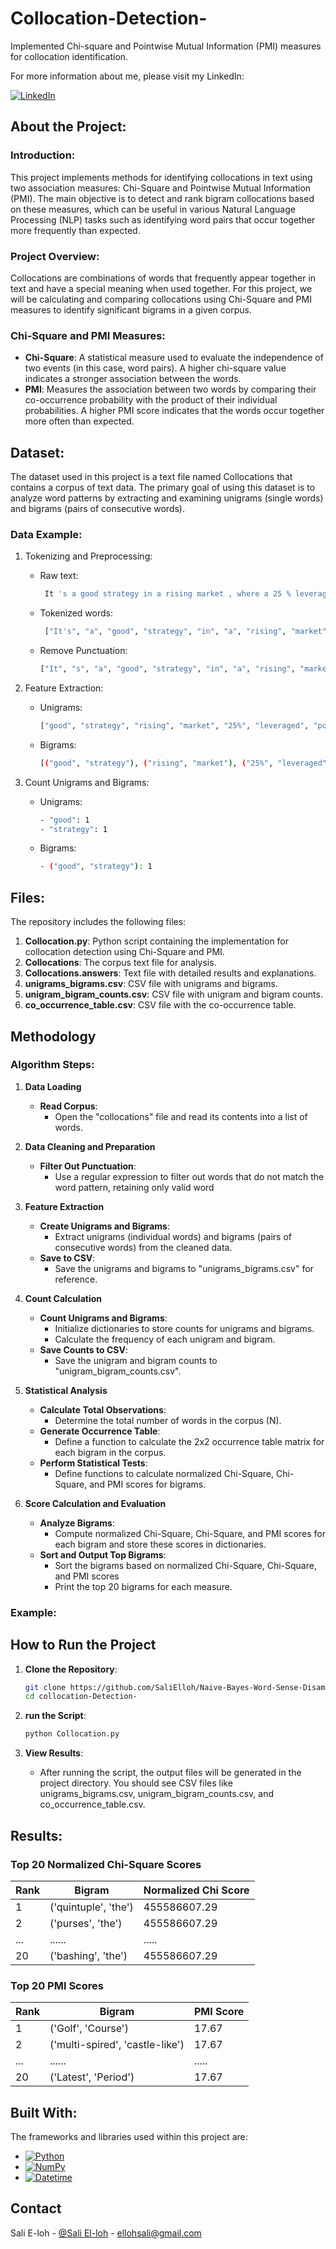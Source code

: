 # Collocation-Detection-
Implemented Chi-square and Pointwise Mutual Information (PMI) measures for collocation identification.

For more information about me, please visit my LinkedIn:

[![LinkedIn][LinkedIn.js]][LinkedIn-url]

<!-- ABOUT THE PROJECT -->

## About the Project:

### Introduction:

This project implements methods for identifying collocations in text using two association measures: Chi-Square and Pointwise Mutual Information (PMI). The main objective is to detect and rank bigram collocations based on these measures, which can be useful in various Natural Language Processing (NLP) tasks such as identifying word pairs that occur together more frequently than expected.

### Project Overview:

Collocations are combinations of words that frequently appear together in text and have a special meaning when used together. For this project, we will be calculating and comparing collocations using Chi-Square and PMI measures to identify significant bigrams in a given corpus.


### Chi-Square and PMI Measures:
* **Chi-Square**: A statistical measure used to evaluate the independence of two events (in this case, word pairs). A higher chi-square value indicates a stronger association between the words.
* **PMI**: Measures the association between two words by comparing their co-occurrence probability with the product of their individual probabilities. A higher PMI score indicates that the words occur together more often than expected.


<!-- Dataset -->

##  Dataset:

The dataset used in this project is a text file named Collocations that contains a corpus of text data. The primary goal of using this dataset is to analyze word patterns by extracting and examining unigrams (single words) and bigrams (pairs of consecutive words).

### Data Example:

   1. Tokenizing and Preprocessing:
      - Raw text:
         ```bash
          It 's a good strategy in a rising market , where a 25 % leveraged portfolio in effect allows investors to have 125 % of their money working for them .
         ```

      - Tokenized words:
         ```bash
          ["It's", "a", "good", "strategy", "in", "a", "rising", "market", "where", "a", "25%", "leveraged", "portfolio", "in", "effect", "allows", "investors", "to", "have", "125%", "of", "their", "money", "working", "for", "them"]
         ```
      - Remove Punctuation:
         ```bash
        ["It", "s", "a", "good", "strategy", "in", "a", "rising", "market", "where", "a", "25", "leveraged", "portfolio", "in", "effect", "allows", "investors", "to", "have", "125", "of", "their", "money", "working", "for", "them"]
         ```
   2. Feature Extraction:
      - Unigrams:
         ```bash
        ["good", "strategy", "rising", "market", "25%", "leveraged", "portfolio", "effect", "investors", "125%", "money"]
         ```
      - Bigrams:
         ```bash
        [("good", "strategy"), ("rising", "market"), ("25%", "leveraged"), ("leveraged", "portfolio") ,("portfolio", "in") ,("in", "effect") ,("effect", "allows"), ("allows", "investors"), .... ("for", "them")]
         ```

   3. Count Unigrams and Bigrams:
      - Unigrams:
         ```bash
         - "good": 1
         - "strategy": 1
         ```

      - Bigrams:
         ```bash
         - ("good", "strategy"): 1
         ```



## Files:

The repository includes the following files:

1. **Collocation.py**: Python script containing the implementation for collocation detection using Chi-Square and PMI.
2. **Collocations**: The corpus text file for analysis.
3. **Collocations.answers**: Text file with detailed results and explanations.
4. **unigrams_bigrams.csv**: CSV file with unigrams and bigrams.
5. **unigram_bigram_counts.csv**: CSV file with unigram and bigram counts.
6. **co_occurrence_table.csv**: CSV file with the co-occurrence table.

<!-- METHODOLOGY -->

## Methodology

### Algorithm Steps:

  1. **Data Loading**
      - **Read Corpus**:
        - Open the "collocations" file and read its contents into a list of words.
  
  2. **Data Cleaning and Preparation**
       - **Filter Out Punctuation**:
         - Use a regular expression to filter out words that do not match the word pattern, retaining only valid word
  
  3. **Feature Extraction**
      - **Create Unigrams and Bigrams**:
        - Extract unigrams (individual words) and bigrams (pairs of consecutive words) from the cleaned data.
      - **Save to CSV**:
        - Save the unigrams and bigrams to "unigrams_bigrams.csv" for reference.

  4. **Count Calculation**
      - **Count Unigrams and Bigrams**:
        - Initialize dictionaries to store counts for unigrams and bigrams.
        - Calculate the frequency of each unigram and bigram.
      - **Save Counts to CSV**:
        - Save the unigram and bigram counts to "unigram_bigram_counts.csv".

  5. **Statistical Analysis**
      - **Calculate Total Observations**:
        - Determine the total number of words in the corpus (N).
      - **Generate Occurrence Table**:
        - Define a function to calculate the 2x2 occurrence table matrix for each bigram in the corpus.
      - **Perform Statistical Tests**:
        - Define functions to calculate normalized Chi-Square, Chi-Square, and PMI scores for bigrams.

  6. **Score Calculation and Evaluation**
      - **Analyze Bigrams**:
        - Compute normalized Chi-Square, Chi-Square, and PMI scores for each bigram and store these scores in dictionaries.
      - **Sort and Output Top Bigrams**:
        - Sort the bigrams based on normalized Chi-Square, Chi-Square, and PMI scores
        - Print the top 20 bigrams for each measure.


### Example:
   
<!-- Results -->
## How to Run the Project

1. **Clone the Repository**:
      ```bash
   git clone https://github.com/SaliElloh/Naive-Bayes-Word-Sense-Disambiguation-.git
   cd collocation-Detection-
    ```
    
2. **run the Script**:
      ```bash
   python Collocation.py
    ```

3. **View Results**:
   - After running the script, the output files will be generated in the project directory. You should see CSV files like unigrams_bigrams.csv, unigram_bigram_counts.csv, and co_occurrence_table.csv.
  

<!-- Results -->

## Results:

### Top 20 Normalized Chi-Square Scores

| **Rank** | **Bigram**                      | **Normalized Chi Score** |
|----------|--------------------------------|--------------------------|
| 1        | ('quintuple', 'the')            | 455586607.29             |
| 2        | ('purses', 'the')               | 455586607.29             |
| ...      | ......                          | .....                    |
| 20       | ('bashing', 'the')              | 455586607.29             |

### Top 20 PMI Scores

| **Rank** | **Bigram**                       | **PMI Score**  |
|----------|---------------------------------|-----------------|
| 1        | ('Golf', 'Course')               | 17.67          |
| 2        | ('multi-spired', 'castle-like')  | 17.67          |
| ...      | ......                           | .....          |
| 20       | ('Latest', 'Period')             | 17.67          |


<!-- Built With -->

## Built With:

The frameworks and libraries used within this project are:

* [![Python][Python.js]][Python-url]
* [![NumPy][NumPy.js]][NumPy-url]
* [![Datetime][Datetime.js]][Datetime-url]


<!-- CONTACT -->

## Contact

Sali E-loh - [@Sali El-loh](https://www.linkedin.com/in/salielloh12/) - ellohsali@gmail.com


<!-- MARKDOWN LINKS & IMAGES -->
<!-- https://www.markdownguide.org/basic-syntax/#reference-style-links -->
[LinkedIn.js]: https://img.shields.io/badge/LinkedIn-0077B5?style=for-the-badge&logo=linkedin&logoColor=white
[LinkedIn-url]: https://www.linkedin.com/in/salielloh12/

[Python.js]: https://img.shields.io/badge/Python-3776AB?style=for-the-badge&logo=python&logoColor=white
[Python-url]: https://www.python.org/

[NumPy.js]: https://img.shields.io/badge/NumPy-013243?style=for-the-badge&logo=numpy&logoColor=white
[NumPy-url]: https://numpy.org/

[Datetime.js]: https://img.shields.io/badge/Datetime-44a833?style=for-the-badge
[Datetime-url]: https://docs.python.org/3/library/datetime.html



